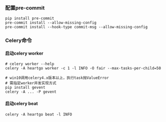### 配置pre-commit

```shell
pip install pre-commit
pre-commit install --allow-missing-config
pre-commit install --hook-type commit-msg --allow-missing-config
```

### Celery命令

#### 启动celery worker

```shell
# celery worker --help
celery -A heartgo worker -c 1 -l INFO -O fair --max-tasks-per-child=50

# win10调用celery4.x版本以上，执行task抛ValueError
# 需指定worker并发实现方式
pip install gevent
celery -A ... -P gevent
```

#### 启动celery beat

```shell
celery -A heartgo beat -l INFO
```